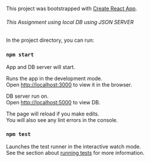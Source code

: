 This project was bootstrapped with [Create React App](https://github.com/facebook/create-react-app).

###### This Assignment using local DB using JSON SERVER

In the project directory, you can run:

### `npm start`

App and DB server will start.<br>

Runs the app in the development mode.<br>
Open [http://localhost:3000](http://localhost:3000) to view it in the browser.

DB server run on.<br>
Open [http://localhost:5000](http://localhost:5000) to view DB.


The page will reload if you make edits.<br>
You will also see any lint errors in the console.

### `npm test`

Launches the test runner in the interactive watch mode.<br>
See the section about [running tests](https://facebook.github.io/create-react-app/docs/running-tests) for more information.

